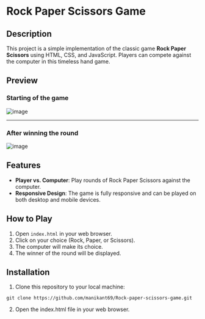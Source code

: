 # Rock Paper Scissors Game

## Description

This project is a simple implementation of the classic game **Rock Paper Scissors** using HTML, CSS, and JavaScript. Players can compete against the computer in this timeless hand game.

## Preview
### Starting of the game
![image](https://github.com/Manikant69/Rock-paper-scissors-game/assets/100368724/c11f4362-e0f1-4798-b633-88d62bc0b7f7)

---

### After winning the round
![image](https://github.com/Manikant69/Rock-paper-scissors-game/assets/100368724/1cb04e30-86f1-4e82-834a-0c517d221461)


## Features

- **Player vs. Computer**: Play rounds of Rock Paper Scissors against the computer.
- **Responsive Design**: The game is fully responsive and can be played on both desktop and mobile devices.

## How to Play

1. Open `index.html` in your web browser.
2. Click on your choice (Rock, Paper, or Scissors).
3. The computer will make its choice.
4. The winner of the round will be displayed.



## Installation
1. Clone this repository to your local machine:
   
```
git clone https://github.com/manikant69/Rock-paper-scissors-game.git
```

2. Open the index.html file in your web browser.
